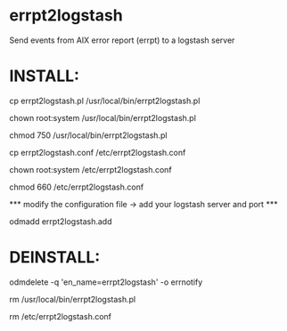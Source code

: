 # errpt2logstash
Send events from AIX error report (errpt) to a logstash server

# INSTALL:
cp errpt2logstash.pl /usr/local/bin/errpt2logstash.pl

chown root:system /usr/local/bin/errpt2logstash.pl

chmod 750 /usr/local/bin/errpt2logstash.pl


cp errpt2logstash.conf /etc/errpt2logstash.conf

chown root:system /etc/errpt2logstash.conf

chmod 660 /etc/errpt2logstash.conf

*** modify the configuration file -> add your logstash server and port ***

odmadd errpt2logstash.add

# DEINSTALL:
odmdelete -q 'en_name=errpt2logstash' -o errnotify

rm /usr/local/bin/errpt2logstash.pl

rm /etc/errpt2logstash.conf
